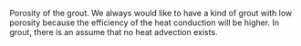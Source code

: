 Porosity of the grout. We always would like to have a kind of grout with low porosity because the efficiency of the heat conduction will be higher. In grout, there is an assume that no heat advection exists.
